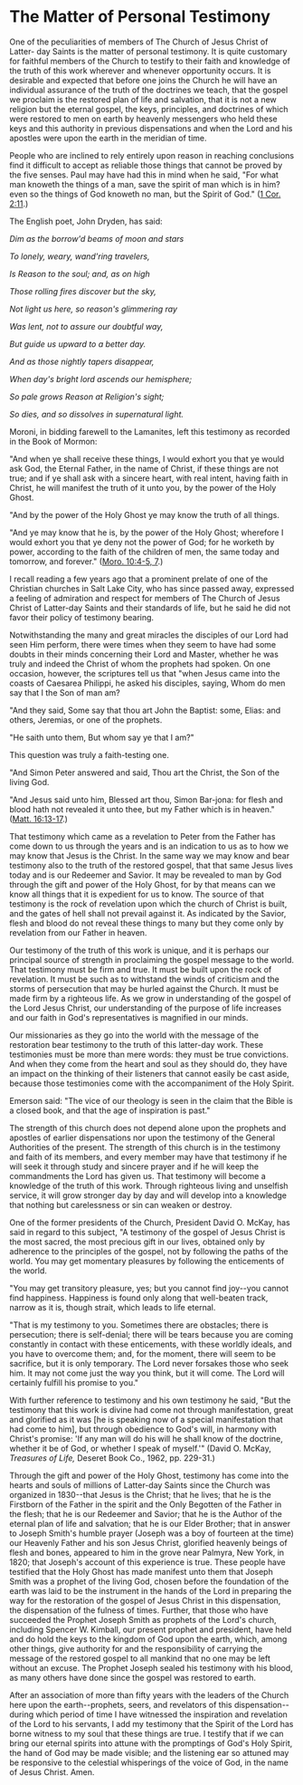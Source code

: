 # The Matter of Personal Testimony

One of the peculiarities of members of The Church of Jesus Christ of Latter-
day Saints is the matter of personal testimony. It is quite customary for
faithful members of the Church to testify to their faith and knowledge of the
truth of this work wherever and whenever opportunity occurs. It is desirable
and expected that before one joins the Church he will have an individual
assurance of the truth of the doctrines we teach, that the gospel we proclaim
is the restored plan of life and salvation, that it is not a new religion but
the eternal gospel, the keys, principles, and doctrines of which were restored
to men on earth by heavenly messengers who held these keys and this authority
in previous dispensations and when the Lord and his apostles were upon the
earth in the meridian of time.

People who are inclined to rely entirely upon reason in reaching conclusions
find it difficult to accept as reliable those things that cannot be proved by
the five senses. Paul may have had this in mind when he said, "For what man
knoweth the things of a man, save the spirit of man which is in him? even so
the things of God knoweth no man, but the Spirit of God." ([1 Cor.
2:11](https://www.lds.org/scriptures/nt/1-cor/2.11?lang=eng#10).)

The English poet, John Dryden, has said:

_Dim as the borrow'd beams of moon and stars_

_To lonely, weary, wand'ring travelers,_

_Is Reason to the soul; and, as on high_

_Those rolling fires discover but the sky,_

_Not light us here, so reason's glimmering ray_

_Was lent, not to assure our doubtful way,_

_But guide us upward to a better day._

_And as those nightly tapers disappear,_

_When day's bright lord ascends our hemisphere;_

_So pale grows Reason at Religion's sight;_

_So dies, and so dissolves in supernatural light._

Moroni, in bidding farewell to the Lamanites, left this testimony as recorded
in the Book of Mormon:

"And when ye shall receive these things, I would exhort you that ye would ask
God, the Eternal Father, in the name of Christ, if these things are not true;
and if ye shall ask with a sincere heart, with real intent, having faith in
Christ, he will manifest the truth of it unto you, by the power of the Holy
Ghost.

"And by the power of the Holy Ghost ye may know the truth of all things.

"And ye may know that he is, by the power of the Holy Ghost; wherefore I would
exhort you that ye deny not the power of God; for he worketh by power,
according to the faith of the children of men, the same today and tomorrow,
and forever." ([Moro. 10:4-5,
7](https://www.lds.org/scriptures/bofm/moro/10.4-5%2C7?lang=eng#3).)

I recall reading a few years ago that a prominent prelate of one of the
Christian churches in Salt Lake City, who has since passed away, expressed a
feeling of admiration and respect for members of The Church of Jesus Christ of
Latter-day Saints and their standards of life, but he said he did not favor
their policy of testimony bearing.

Notwithstanding the many and great miracles the disciples of our Lord had seen
Him perform, there were times when they seem to have had some doubts in their
minds concerning their Lord and Master, whether he was truly and indeed the
Christ of whom the prophets had spoken. On one occasion, however, the
scriptures tell us that "when Jesus came into the coasts of Caesarea Philippi,
he asked his disciples, saying, Whom do men say that I the Son of man am?

"And they said, Some say that thou art John the Baptist: some, Elias: and
others, Jeremias, or one of the prophets.

"He saith unto them, But whom say ye that I am?"

This question was truly a faith-testing one.

"And Simon Peter answered and said, Thou art the Christ, the Son of the living
God.

"And Jesus said unto him, Blessed art thou, Simon Bar-jona: for flesh and
blood hath not revealed it unto thee, but my Father which is in heaven."
([Matt.
16:13-17](https://www.lds.org/scriptures/nt/matt/16.13-17?lang=eng#12).)

That testimony which came as a revelation to Peter from the Father has come
down to us through the years and is an indication to us as to how we may know
that Jesus is the Christ. In the same way we may know and bear testimony also
to the truth of the restored gospel, that that same Jesus lives today and is
our Redeemer and Savior. It may be revealed to man by God through the gift and
power of the Holy Ghost, for by that means can we know all things that it is
expedient for us to know. The source of that testimony is the rock of
revelation upon which the church of Christ is built, and the gates of hell
shall not prevail against it. As indicated by the Savior, flesh and blood do
not reveal these things to many but they come only by revelation from our
Father in heaven.

Our testimony of the truth of this work is unique, and it is perhaps our
principal source of strength in proclaiming the gospel message to the world.
That testimony must be firm and true. It must be built upon the rock of
revelation. It must be such as to withstand the winds of criticism and the
storms of persecution that may be hurled against the Church. It must be made
firm by a righteous life. As we grow in understanding of the gospel of the
Lord Jesus Christ, our understanding of the purpose of life increases and our
faith in God's representatives is magnified in our minds.

Our missionaries as they go into the world with the message of the restoration
bear testimony to the truth of this latter-day work. These testimonies must be
more than mere words: they must be true convictions. And when they come from
the heart and soul as they should do, they have an impact on the thinking of
their listeners that cannot easily be cast aside, because those testimonies
come with the accompaniment of the Holy Spirit.

Emerson said: "The vice of our theology is seen in the claim that the Bible is
a closed book, and that the age of inspiration is past."

The strength of this church does not depend alone upon the prophets and
apostles of earlier dispensations nor upon the testimony of the General
Authorities of the present. The strength of this church is in the testimony
and faith of its members, and every member may have that testimony if he will
seek it through study and sincere prayer and if he will keep the commandments
the Lord has given us. That testimony will become a knowledge of the truth of
this work. Through righteous living and unselfish service, it will grow
stronger day by day and will develop into a knowledge that nothing but
carelessness or sin can weaken or destroy.

One of the former presidents of the Church, President David O. McKay, has said
in regard to this subject, "A testimony of the gospel of Jesus Christ is the
most sacred, the most precious gift in our lives, obtained only by adherence
to the principles of the gospel, not by following the paths of the world. You
may get momentary pleasures by following the enticements of the world.

"You may get transitory pleasure, yes; but you cannot find joy--you cannot
find happiness. Happiness is found only along that well-beaten track, narrow
as it is, though strait, which leads to life eternal.

"That is my testimony to you. Sometimes there are obstacles; there is
persecution; there is self-denial; there will be tears because you are coming
constantly in contact with these enticements, with these worldly ideals, and
you have to overcome them; and, for the moment, there will seem to be
sacrifice, but it is only temporary. The Lord never forsakes those who seek
him. It may not come just the way you think, but it will come. The Lord will
certainly fulfill his promise to you."

With further reference to testimony and his own testimony he said, "But the
testimony that this work is divine had come not through manifestation, great
and glorified as it was [he is speaking now of a special manifestation that
had come to him], but through obedience to God's will, in harmony with
Christ's promise: 'If any man will do his will he shall know of the doctrine,
whether it be of God, or whether I speak of myself.'" (David O. McKay,
_Treasures of Life,_ Deseret Book Co., 1962, pp. 229-31.)

Through the gift and power of the Holy Ghost, testimony has come into the
hearts and souls of millions of Latter-day Saints since the Church was
organized in 1830--that Jesus is the Christ; that he lives; that he is the
Firstborn of the Father in the spirit and the Only Begotten of the Father in
the flesh; that he is our Redeemer and Savior; that he is the Author of the
eternal plan of life and salvation; that he is our Elder Brother; that in
answer to Joseph Smith's humble prayer (Joseph was a boy of fourteen at the
time) our Heavenly Father and his son Jesus Christ, glorified heavenly beings
of flesh and bones, appeared to him in the grove near Palmyra, New York, in
1820; that Joseph's account of this experience is true. These people have
testified that the Holy Ghost has made manifest unto them that Joseph Smith
was a prophet of the living God, chosen before the foundation of the earth was
laid to be the instrument in the hands of the Lord in preparing the way for
the restoration of the gospel of Jesus Christ in this dispensation, the
dispensation of the fulness of times. Further, that those who have succeeded
the Prophet Joseph Smith as prophets of the Lord's church, including Spencer
W. Kimball, our present prophet and president, have held and do hold the keys
to the kingdom of God upon the earth, which, among other things, give
authority for and the responsibility of carrying the message of the restored
gospel to all mankind that no one may be left without an excuse. The Prophet
Joseph sealed his testimony with his blood, as many others have done since the
gospel was restored to earth.

After an association of more than fifty years with the leaders of the Church
here upon the earth--prophets, seers, and revelators of this dispensation--
during which period of time I have witnessed the inspiration and revelation of
the Lord to his servants, I add my testimony that the Spirit of the Lord has
borne witness to my soul that these things are true. I testify that if we can
bring our eternal spirits into attune with the promptings of God's Holy
Spirit, the hand of God may be made visible; and the listening ear so attuned
may be responsive to the celestial whisperings of the voice of God, in the
name of Jesus Christ. Amen.

